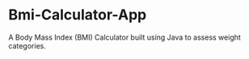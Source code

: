 # Bmi-Calculator-App
A Body Mass Index (BMI) Calculator built using Java to assess weight categories.
